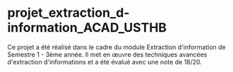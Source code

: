 # projet_extraction_d-information_ACAD_USTHB
Ce projet a été réalisé dans le cadre du module Extraction d'information de Semestre 1 - 3ème année. Il met en œuvre des techniques avancées d'extraction d'informations et a été évalué avec une note de 18/20.
